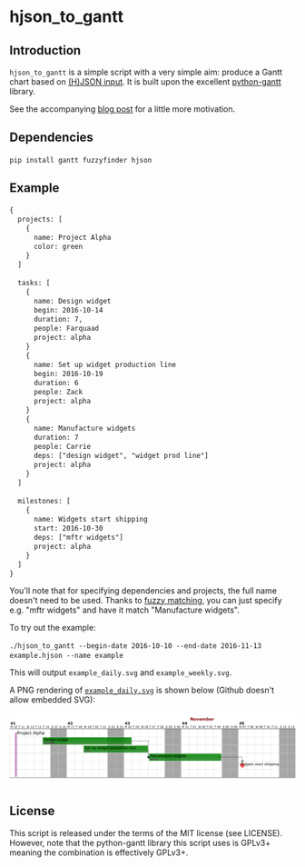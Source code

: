 # hjson_to_gantt
## Introduction
`hjson_to_gantt` is a simple script with a very simple aim: produce a Gantt 
chart based on [(H)JSON input](http://hjson.org/). It is built upon the excellent 
[python-gantt](http://xael.org/pages/python-gantt-en.html) library.

See the accompanying [blog 
post](http://www.lowrisc.org/blog/2016/10/generating-a-gantt-chart-from-hjson-input/)
for a little more motivation.

## Dependencies
`pip install gantt fuzzyfinder hjson`

## Example

    {
      projects: [
        {
          name: Project Alpha
          color: green
        }
      ]

      tasks: [
        {
          name: Design widget
          begin: 2016-10-14
          duration: 7,
          people: Farquaad
          project: alpha
        }
        {
          name: Set up widget production line
          begin: 2016-10-19
          duration: 6
          people: Zack
          project: alpha
        }
        {
          name: Manufacture widgets
          duration: 7
          people: Carrie
          deps: ["design widget", "widget prod line"]
          project: alpha
        }
      ]

      milestones: [
        {
          name: Widgets start shipping
          start: 2016-10-30
          deps: ["mftr widgets"]
          project: alpha
        }
      ]
    }

You'll note that for specifying dependencies and projects, the full name 
doesn't need to be used. Thanks to [fuzzy 
matching](https://github.com/amjith/fuzzyfinder), you can just specify e.g.
"mftr widgets" and have it match "Manufacture widgets".

To try out the example:

`./hjson_to_gantt --begin-date 2016-10-10 --end-date 2016-11-13 example.hjson --name example`

This will output `example_daily.svg` and `example_weekly.svg`.

A PNG rendering of [`example_daily.svg`](example_daily.svg) is shown below (Github doesn't allow embedded SVG):

![Example Gantt chart](example_daily.png?raw=true)

## License
This script is released under the terms of the MIT license (see LICENSE).
However, note that the python-gantt library this script uses is GPLv3+ meaning
the combination is effectively GPLv3+.
